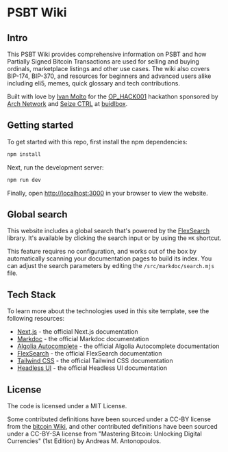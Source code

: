 # PSBT Wiki

## Intro

This PSBT Wiki provides comprehensive information on PSBT and how Partially Signed Bitcoin Transactions are used for selling and buying ordinals, marketplace listings and other use cases. The wiki also covers BIP-174, BIP-370, and resources for beginners and advanced users alike including eli5, memes, quick glossary and tech contributions.

Built with love by [Ivan Molto](https://x.com/ivanmolto) for the [OP_HACK001](https://app.buidlbox.io/arch-network/ophack001) hackathon sponsored by [Arch Network](https://www.arch.network/) and [Seize CTRL](https://www.seizectrl.io) at [buidlbox](https://buidlbox.io).

## Getting started

To get started with this repo, first install the npm dependencies:

```bash
npm install
```

Next, run the development server:

```bash
npm run dev
```

Finally, open [http://localhost:3000](http://localhost:3000) in your browser to view the website.

## Global search

This website includes a global search that's powered by the [FlexSearch](https://github.com/nextapps-de/flexsearch) library. It's available by clicking the search input or by using the `⌘K` shortcut.

This feature requires no configuration, and works out of the box by automatically scanning your documentation pages to build its index. You can adjust the search parameters by editing the `/src/markdoc/search.mjs` file.

## Tech Stack

To learn more about the technologies used in this site template, see the following resources:

- [Next.js](https://nextjs.org/docs) - the official Next.js documentation
- [Markdoc](https://markdoc.dev) - the official Markdoc documentation
- [Algolia Autocomplete](https://www.algolia.com/doc/ui-libraries/autocomplete/introduction/what-is-autocomplete/) - the official Algolia Autocomplete documentation
- [FlexSearch](https://github.com/nextapps-de/flexsearch) - the official FlexSearch documentation
- [Tailwind CSS](https://tailwindcss.com/docs) - the official Tailwind CSS documentation
- [Headless UI](https://headlessui.com) - the official Headless UI documentation

## License

The code is licensed under a MIT License.

Some contributed definitions have been sourced under a CC-BY license from the [bitcoin Wiki](https://en.bitcoin.it/wiki/Main_Page), and other contributed definitions have been sourced under a CC-BY-SA license from "Mastering Bitcoin: Unlocking Digital Currencies" (1st Edition) by Andreas M. Antonopoulos.
